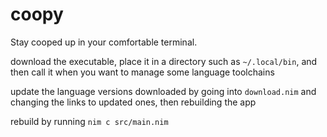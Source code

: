 # coopy
Stay cooped up in your comfortable terminal.

download the executable, place it in a directory such as `~/.local/bin`, and then call it when you want to manage some language toolchains

update the language versions downloaded by going into `download.nim` and changing the links to updated ones, then rebuilding the app

rebuild by running `nim c src/main.nim`